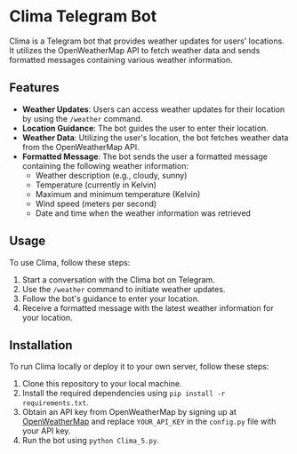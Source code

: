 # Clima Telegram Bot

Clima is a Telegram bot that provides weather updates for users' locations. It utilizes the OpenWeatherMap API to fetch weather data and sends formatted messages containing various weather information.

## Features

- **Weather Updates**: Users can access weather updates for their location by using the `/weather` command.
- **Location Guidance**: The bot guides the user to enter their location.
- **Weather Data**: Utilizing the user's location, the bot fetches weather data from the OpenWeatherMap API.
- **Formatted Message**: The bot sends the user a formatted message containing the following weather information:
  - Weather description (e.g., cloudy, sunny)
  - Temperature (currently in Kelvin)
  - Maximum and minimum temperature (Kelvin)
  - Wind speed (meters per second)
  - Date and time when the weather information was retrieved

## Usage

To use Clima, follow these steps:

1. Start a conversation with the Clima bot on Telegram.
2. Use the `/weather` command to initiate weather updates.
3. Follow the bot's guidance to enter your location.
4. Receive a formatted message with the latest weather information for your location.

## Installation

To run Clima locally or deploy it to your own server, follow these steps:

1. Clone this repository to your local machine.
2. Install the required dependencies using `pip install -r requirements.txt`.
3. Obtain an API key from OpenWeatherMap by signing up at [OpenWeatherMap](https://openweathermap.org/api) and replace `YOUR_API_KEY` in the `config.py` file with your API key.
4. Run the bot using `python Clima_5.py`.
